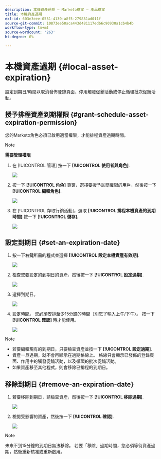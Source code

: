```yaml
---
description: 本機資產過期 — Marketo檔案 — 產品檔案
title: 本機資產過期
exl-id: 603e3eee-0531-4139-a8f5-279831ad011f
source-git-commit: 10873ee50aca443d481117ed66c90930a1cb4b4b
workflow-type: tm+mt
source-wordcount: '263'
ht-degree: 0%

---
```


# 本機資產過期 {#local-asset-expiration}

設定到期日/時間以取消發佈登錄頁面、停用觸發促銷活動或停止循環批次促銷活動。

## 授予排程資產到期權限 {#grant-schedule-asset-expiration-permission}

您的Marketo角色必須已啟用適當權限，才能排程資產過期時間。

>[!NOTE]
>
>**需要管理權限**

1. 在 [!UICONTROL 管理] 按一下 **[!UICONTROL 使用者與角色]**.

   ![](assets/local-asset-expiration-1.png)

1. 按一下 **[!UICONTROL 角色]** 頁簽，選擇要授予訪問權限的用戶，然後按一下 **[!UICONTROL 編輯角色]**.

   ![](assets/local-asset-expiration-2.png)

1. 在 [!UICONTROL 存取行銷活動]，選取 **[!UICONTROL 排程本機資產的到期時間]** 按一下 **[!UICONTROL 儲存]**.

   ![](assets/local-asset-expiration-3.png)

## 設定到期日 {#set-an-expiration-date}

1. 按一下右鍵所需的程式並選擇 **[!UICONTROL 設定本機資產有效期]**.

   ![](assets/local-asset-expiration-4.png)

1. 檢查您要設定的到期日的資產，然後按一下 **[!UICONTROL 設定過期]**.

   ![](assets/local-asset-expiration-5.png)

1. 選擇到期日。

   ![](assets/local-asset-expiration-6.png)

1. 設定時間。 您必須安排至少15分鐘的時間（別忘了輸入上午/下午）。 按一下 **[!UICONTROL 確認]** 時才能使用。

   ![](assets/local-asset-expiration-7.png)

>[!NOTE]
>
>* 若要編輯現有的到期日，只要檢查資產並按一下 **[!UICONTROL 設定過期]**.
>* 資產一旦過期，就不會再顯示在過期格線上。 格線只會顯示已發佈的登錄頁面、作用中的觸發促銷活動，以及循環的批次促銷活動。
>* 如果資產移至其他程式，則會移除已排程的到期日。


## 移除到期日 {#remove-an-expiration-date}

1. 若要移除到期日，請檢查資產，然後按一下 **[!UICONTROL 移除過期]**.

   ![](assets/local-asset-expiration-8.png)

1. 檢閱受影響的資產，然後按一下 **[!UICONTROL 確認]**.

   ![](assets/local-asset-expiration-9.png)

>[!NOTE]
>
>未來不到15分鐘的到期日無法移除。 若要「移除」過期時間，您必須等待資產過期，然後重新核准或重新啟用。
